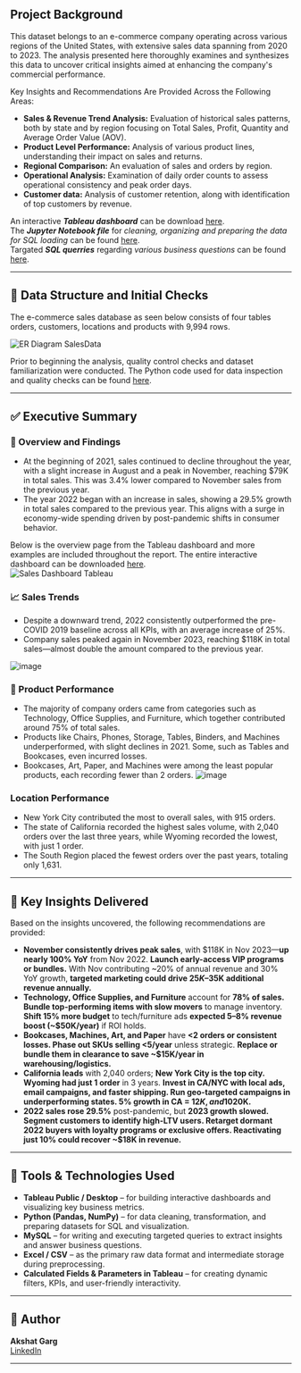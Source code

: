 
## Project Background

This dataset belongs to an e-commerce company operating across various regions of the United States, with extensive sales data spanning from 2020 to 2023. The analysis presented here thoroughly examines and synthesizes this data to uncover critical insights aimed at enhancing the company's commercial performance.

Key Insights and Recommendations Are Provided Across the Following Areas:
- **Sales & Revenue Trend Analysis:** Evaluation of historical sales patterns, both by state and by region focusing on Total Sales, Profit, Quantity and Average Order Value (AOV).
- **Product Level Performance:** Analysis of various product lines, understanding their impact on sales and returns.
- **Regional Comparison:** An evaluation of sales and orders by region.
- **Operational Analysis:** Examination of daily order counts to assess operational consistency and peak order days.
- **Customer data:**  Analysis of customer retention, along with identification of top customers by revenue.

An interactive ***Tableau dashboard*** can be download [here](https://drive.google.com/file/d/1TlZRh2P5LNedTjyIJd2wa2hPcoMytWj_/view?usp=sharing).  
The ***Jupyter Notebook file*** for *cleaning, organizing and preparing the data for SQL loading* can be found [here](https://drive.google.com/file/d/1oG9RnLH7YHYlzefh-hd8wD3EvMTshsQ_/view?usp=sharing).  
Targated ***SQL querries*** regarding *various business questions* can be found [here](https://drive.google.com/drive/folders/1fhR_xDII8a0muy1x38fzY8RTvrL_oefp?usp=sharing).

---

## 🎯 Data Structure and Initial Checks

The e-commerce sales database as seen below consists of four tables orders, customers, locations and products with 9,994 rows.

![ER Diagram SalesData](https://github.com/user-attachments/assets/4e1c02de-20e7-43d8-aa06-3d9db7a3de83)

Prior to beginning the analysis, quality control checks and dataset familiarization were conducted. The Python code used for data inspection and quality checks can be found [here](https://drive.google.com/file/d/1oG9RnLH7YHYlzefh-hd8wD3EvMTshsQ_/view?usp=sharing).

---

## ✅ Executive Summary

### 📌 Overview and Findings
-	At the beginning of 2021, sales continued to decline throughout the year, with a slight increase in August and a peak in November, reaching $79K in total sales. This was 3.4% lower compared to November sales from the previous year.
-	The year 2022 began with an increase in sales, showing a 29.5% growth in total sales compared to the previous year. This aligns with a surge in economy-wide spending driven by post-pandemic shifts in consumer behavior.

Below is the overview page from the Tableau dashboard and more examples are included throughout the report. The entire interactive dashboard can be downloaded [here](https://drive.google.com/file/d/1TlZRh2P5LNedTjyIJd2wa2hPcoMytWj_/view?usp=sharing).  
![Sales Dashboard Tableau](https://github.com/user-attachments/assets/0eff91d6-5ca7-4acb-96d6-b2bda05c6127)


### 📈 Sales Trends
-	Despite a downward trend, 2022 consistently outperformed the pre-COVID 2019 baseline across all KPIs, with an average increase of 25%.
-	Company sales peaked again in November 2023, reaching $118K in total sales—almost double the amount compared to the previous year.

![image](https://github.com/user-attachments/assets/952fa486-5a3d-4c23-b7bb-44c29dc30973)

### 🧺 Product Performance
-	The majority of company orders came from categories such as Technology, Office Supplies, and Furniture, which together contributed around 75% of total sales.
-	Products like Chairs, Phones, Storage, Tables, Binders, and Machines underperformed, with slight declines in 2021. Some, such as Tables and Bookcases, even incurred losses.
-	Bookcases, Art, Paper, and Machines were among the least popular products, each recording fewer than 2 orders.
![image](https://github.com/user-attachments/assets/a789d013-67a8-4f93-9083-59054ef5fcde)


### Location Performance
-	New York City contributed the most to overall sales, with 915 orders.
-	The state of California recorded the highest sales volume, with 2,040 orders over the last three years, while Wyoming recorded the lowest, with just 1 order.
-	The South Region placed the fewest orders over the past years, totaling only 1,631.

---
## 🌟 Key Insights Delivered
Based on the insights uncovered, the following recommendations are provided:

-	**November consistently drives peak sales**, with $118K in Nov 2023—**up nearly 100% YoY** from Nov 2022. **Launch early-access VIP programs or bundles.** With Nov contributing ~20% of annual revenue and 30% YoY growth, **targeted marketing could drive $25K–$35K additional revenue annually.**
-	**Technology, Office Supplies, and Furniture** account for **78% of sales. Bundle top-performing items with slow movers** to manage inventory. **Shift 15% more budget** to tech/furniture ads **expected 5–8% revenue boost (~$50K/year)** if ROI holds.
-	**Bookcases, Machines, Art, and Paper** have **<2 orders or consistent losses. Phase out SKUs selling <5/year** unless strategic. **Replace or bundle them in clearance to save ~$15K/year in warehousing/logistics.**
-	**California leads** with 2,040 orders; **New York City is the top city. Wyoming had just 1 order** in 3 years. **Invest in CA/NYC with local ads, email campaigns, and faster shipping. Run geo-targeted campaigns in underperforming states. 5% growth in CA = $12K, and 10% unlocked in the South = ~$20K.**
-	**2022 sales rose 29.5%** post-pandemic, but **2023 growth slowed. Segment customers to identify high-LTV users. Retarget dormant 2022 buyers with loyalty programs or exclusive offers. Reactivating just 10% could recover ~$18K in revenue.**

---

## 🧰 Tools & Technologies Used

- **Tableau Public / Desktop** – for building interactive dashboards and visualizing key business metrics.
- **Python (Pandas, NumPy)** – for data cleaning, transformation, and preparing datasets for SQL and visualization.
- **MySQL** – for writing and executing targeted queries to extract insights and answer business questions.
- **Excel / CSV** – as the primary raw data format and intermediate storage during preprocessing.
- **Calculated Fields & Parameters in Tableau** – for creating dynamic filters, KPIs, and user-friendly interactivity.
---

## 👤 Author

**Akshat Garg**  
[LinkedIn](https://www.linkedin.com/in/akshat-garg15012003/)

---


